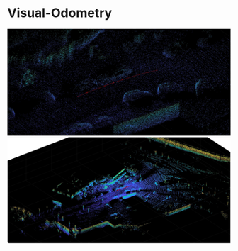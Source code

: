 # Visual-Odometry

![Visual Odometry](https://github.com/bghadge/Visual-Odometry/blob/master/Visual%20Odometry%20Zoomed.jpg)
![Visual Odometry](https://github.com/bghadge/Visual-Odometry/blob/master/Visual%20Odometry%20Output.jpg)
